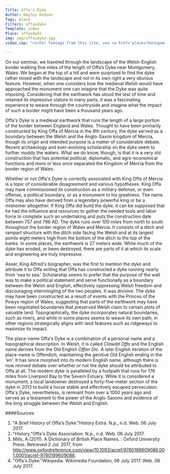 ```yaml
---
Title: Offa's Dyke
Author: Hayley Hodson
Tags: place
Filters: offasdyke
Template: index
Place: offasdyke
img: img/offasdyke.jpg
video_cap: "<i>For footage from this site, see <a href='places?montgomery'>Montgomery</a></i>"

---
```


On our seminar, we traveled through the landscape of the Welsh-English border walking five miles of the length of Offa’s Dyke near Montgomery, Wales. We began at the top of a hill and were surprised to find the dyke rather mixed with the landscape and not in its own right a very obvious feature. However, when one considers how the medieval Welsh would have approached the monument one can imagine that the Dyke was quite imposing. Considering that the earthwork has stood the test of time and retained its impressive stature in many parts, it was a fascinating experience to weave through the countryside and imagine what the impact of such a border might have been a thousand years ago. 

Offa's Dyke is a medieval earthwork that runs the length of a large portion of the border between England and Wales. Thought to have been primarily constructed by King Offa of Mercia in the 8th century, the dyke served as a boundary between the Welsh and the Anglo-Saxon kingdom of Mercia, though its origin and intended purpose is a matter of considerable debate. Recent archaeology and ever-evolving scholarship on the dyke seem to further muddy the waters. What we do know, though, is that it is a very old construction that has potential political, diplomatic, and agro-economical functions and more or less once separated the Kingdom of Mercia from the border region of Wales.   

Whether or not Offa's Dyke is correctly associated with King Offa of Mercia is a topic of considerable disagreement and various hypotheses. King Offa may have commissioned its construction as a military defense, or even offense, a political boundary, or as a monument to his greatness. The name Offa may also have derived from a legendary powerful king or be a misnomer altogether. If King Offa did build the dyke, it can be supposed that he had the influence and resources to gather the needed tools and labor force to complete such an undertaking and puts the construction date between 757 and 796 AD. The dyke runs over 100 miles from north to south throughout the border region of Wales and Mercia. It consists of a ditch and rampart structure with the ditch side facing the Welsh and at its largest points eight meters high from the bottom of the ditch to the top of the banks. In some places, the earthwork is 27 meters wide. While much of the dyke has eroded, or been destroyed, there are parts of it at which its scale and engineering are truly impressive.   

Asser, King Alfred's biographer, was the first to mention the dyke and attribute it to Offa writing that Offa has constructed a dyke running nearly from 'sea to sea.' Scholarship seems to prefer that the purpose of the wall was to make a political statement and serve functionally as a boundary between the Welsh and English, effectively oppressing Welsh freedom and discouraging intermingling of the two peoples. It was divisive. The dyke may have been constructed as a result of events with the Princes of the Powys region of Wales, suggesting that parts of the earthwork may have been negotiated boundaries that preserved Welsh claim to certain plots of valuable land. Topographically, the dyke incorporates natural boundaries, such as rivers, and while in some places seems to weave its own path, in other regions strategically aligns with land features such as ridgeways to maximize its impact.   

The place-name Offa's Dyke is a combination of a personal name and a topographical description. In Welsh, it is called _Clawdd Offa_ and the English name derives from the Old English _Offan Dic_. A later English iteration of the place-name is Offendich, maintaining the genitive Old English ending in the 'en'. It has since morphed into its modern English name, although there is now revived debate over whether or not the dyke should be attributed to Offa at all. The modern dyke is paralleled by a footpath that runs for 176 miles from Liverpool Bay to the Severn Estuary. While it is considered a monument, a local landowner destroyed a forty-five-meter section of the dyke in 2013 to build a horse stable and effectively escaped persecution. Offa's Dyke, nevertheless, is remnant from over a 1000 years ago and serves as a testament to the power of the Anglo-Saxons and evidence of the long struggle between the Welsh and English. 
       

####Sources:  
1. "A Brief History of Offa's Dyke."History Extra. N.p., n.d. Web. 06 July 2017.  
2. "History."Offa's Dyke Association. N.p., n.d. Web. 06 July 2017.  
3. Mills, A.(2011). A Dictionary of British Place Names. : Oxford University Press. Retrieved 2 Jul. 2017, from http://www.oxfordreference.com/view/10.1093/acref/9780199609086.001.0001/acref-9780199609086.  
4. "Offa's Dyke."Wikipedia. Wikimedia Foundation, 06 July 2017. Web. 06 July 2017.